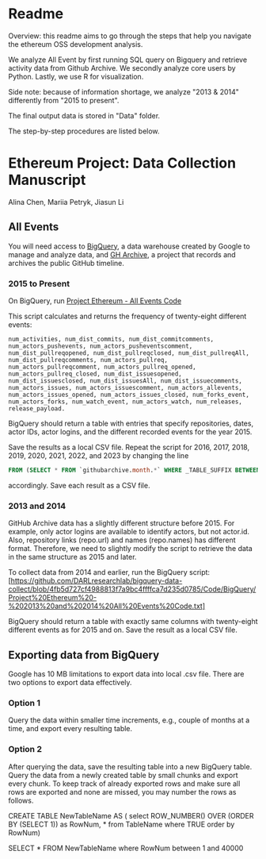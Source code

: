 # Readme
Overview: this readme aims to go through the steps that help you navigate the ethereum OSS development analysis. 

We analyze All Event by first running SQL query on Bigquery and retrieve activity data from Github Archive. We secondly analyze core users by Python. Lastly, we use R for visualization.

Side note: because of information shortage, we analyze "2013 & 2014" differently from "2015 to present".

The final output data is stored in "Data" folder.

The step-by-step procedures are listed below. 


# Ethereum Project: Data Collection Manuscript
Alina Chen, Mariia Petryk, Jiasun Li

## All Events

You will need access to [BigQuery](https://cloud.google.com/bigquery), a data warehouse created by Google to manage and analyze data, and [GH Archive](https://www.gharchive.org/), a project that records and archives the public GitHub timeline.

### 2015 to Present

On BigQuery, run [Project Ethereum - All Events Code](<Code/BigQuery/Project Ethereum - All Events Code.txt>)

This script calculates and returns the frequency of twenty-eight different events: 

```
num_activities, num_dist_commits, num_dist_commitcomments, num_actors_pushevents, num_actors_pusheventscomment, num_dist_pullreqopened, num_dist_pullreqclosed, num_dist_pullreqAll, num_dist_pullreqcomments, num_actors_pullreq, num_actors_pullreqcomment, num_actors_pullreq_opened, num_actors_pullreq_closed, num_dist_issuesopened, num_dist_issuesclosed, num_dist_issuesAll, num_dist_issuecomments, num_actors_issues, num_actors_issuescomment, num_actors_allevents, num_actors_issues_opened, num_actors_issues_closed, num_forks_event, num_actors_forks, num_watch_event, num_actors_watch, num_releases, release_payload.
```

BigQuery should return a table with entries that specify repositories, dates, actor IDs, actor logins, and the different recorded events for the year 2015.

Save the results as a local CSV file. Repeat the script for 2016, 2017, 2018, 2019, 2020, 2021, 2022, and 2023 by changing the line
```sql
FROM (SELECT * FROM `githubarchive.month.*` WHERE _TABLE_SUFFIX BETWEEN '201501' AND '201512') t1 WHERE t1.repo.name LIKE 'ethereum/%'
```
accordingly. Save each result as a CSV file.

### 2013 and 2014

GitHub Archive data has a slightly different structure before 2015. For example, only actor logins are available to identify actors, but not actor.id. Also, repository links (repo.url) and names (repo.names) has different format. Therefore, we need to slightly modify the script to retrieve the data in the same structure as 2015 and later.

To collect data from 2014 and earlier, run the BigQuery script: [https://github.com/DARLresearchlab/bigquery-data-collect/blob/4fb5d727cf4988813f7a9bc4ffffca7d235d0785/Code/BigQuery/Project%20Ethereum%20-%202013%20and%202014%20All%20Events%20Code.txt] 

BigQuery should return a table with exactly same columns with twenty-eight different events as for 2015 and on. Save the result as a local CSV file.

## Exporting data from BigQuery

Google has 10 MB limitations to export data into local .csv file.
There are two options to export data effectively.
### Option 1
Query the data within smaller time increments, e.g., couple of months at a time, and export every resulting table. 

### Option 2
After querying the data, save the resulting table into a new BigQuery table.
Query the data from a newly created table by small chunks and export every chunk.
To keep track of already exported rows and make sure all rows are exported and none are missed, you may number the rows as follows.

CREATE TABLE NewTableName AS (
  select ROW_NUMBER() OVER (ORDER BY (SELECT 1)) as RowNum, *
  from TableName
  where TRUE
  order by RowNum)

SELECT *
FROM NewTableName
where RowNum between 1 and 40000
